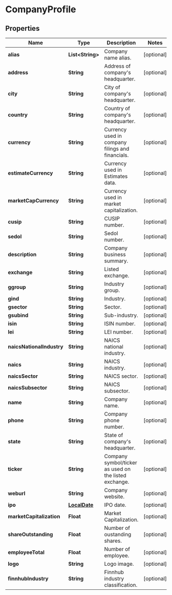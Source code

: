 # CompanyProfile

## Properties

 Name                      | Type                          | Description                                           | Notes      
---------------------------|-------------------------------|-------------------------------------------------------|------------
 **alias**                 | **List&lt;String&gt;**        | Company name alias.                                   | [optional] 
 **address**               | **String**                    | Address of company&#39;s headquarter.                 | [optional] 
 **city**                  | **String**                    | City of company&#39;s headquarter.                    | [optional] 
 **country**               | **String**                    | Country of company&#39;s headquarter.                 | [optional] 
 **currency**              | **String**                    | Currency used in company filings and financials.      | [optional] 
 **estimateCurrency**      | **String**                    | Currency used in Estimates data.                      | [optional] 
 **marketCapCurrency**     | **String**                    | Currency used in market capitalization.               | [optional] 
 **cusip**                 | **String**                    | CUSIP number.                                         | [optional] 
 **sedol**                 | **String**                    | Sedol number.                                         | [optional] 
 **description**           | **String**                    | Company business summary.                             | [optional] 
 **exchange**              | **String**                    | Listed exchange.                                      | [optional] 
 **ggroup**                | **String**                    | Industry group.                                       | [optional] 
 **gind**                  | **String**                    | Industry.                                             | [optional] 
 **gsector**               | **String**                    | Sector.                                               | [optional] 
 **gsubind**               | **String**                    | Sub-industry.                                         | [optional] 
 **isin**                  | **String**                    | ISIN number.                                          | [optional] 
 **lei**                   | **String**                    | LEI number.                                           | [optional] 
 **naicsNationalIndustry** | **String**                    | NAICS national industry.                              | [optional] 
 **naics**                 | **String**                    | NAICS industry.                                       | [optional] 
 **naicsSector**           | **String**                    | NAICS sector.                                         | [optional] 
 **naicsSubsector**        | **String**                    | NAICS subsector.                                      | [optional] 
 **name**                  | **String**                    | Company name.                                         | [optional] 
 **phone**                 | **String**                    | Company phone number.                                 | [optional] 
 **state**                 | **String**                    | State of company&#39;s headquarter.                   | [optional] 
 **ticker**                | **String**                    | Company symbol/ticker as used on the listed exchange. | [optional] 
 **weburl**                | **String**                    | Company website.                                      | [optional] 
 **ipo**                   | [**LocalDate**](LocalDate.md) | IPO date.                                             | [optional] 
 **marketCapitalization**  | **Float**                     | Market Capitalization.                                | [optional] 
 **shareOutstanding**      | **Float**                     | Number of oustanding shares.                          | [optional] 
 **employeeTotal**         | **Float**                     | Number of employee.                                   | [optional] 
 **logo**                  | **String**                    | Logo image.                                           | [optional] 
 **finnhubIndustry**       | **String**                    | Finnhub industry classification.                      | [optional] 



